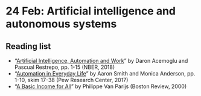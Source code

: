 # 24 Feb: Artificial intelligence and autonomous systems

## Reading list

- “[Artificial Intelligence, Automation and Work](https://www.nber.org/papers/w24196)” by Daron Acemoglu and Pascual Restrepo, pp. 1-15 (NBER, 2018)
- “[Automation in Everyday Life](https://www.pewresearch.org/internet/2017/10/04/automation-in-everyday-life/)” by Aaron Smith and Monica Anderson, pp. 1-10, skim 17-38 (Pew Research Center, 2017)
- “[A Basic Income for All](https://bostonreview.net/archives/BR25.5/vanparijs.html)” by Philippe Van Parijs (Boston Review, 2000)
